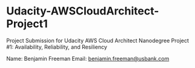# Udacity-AWSCloudArchitect-Project1
Project Submission for Udacity AWS Cloud Architect Nanodegree Project #1: Availability, Reliability, and Resiliency

Name: Benjamin Freeman
Email: benjamin.freeman@usbank.com
